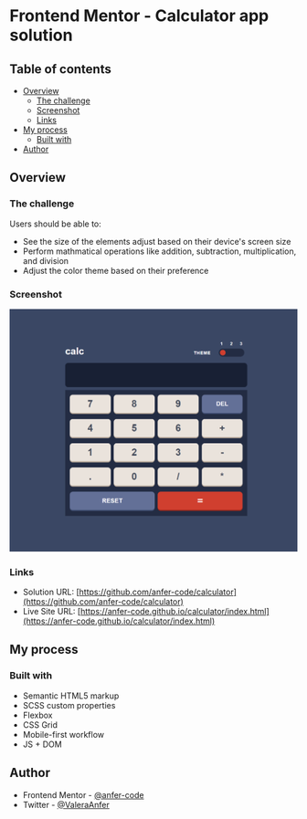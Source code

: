 # Frontend Mentor - Calculator app solution

## Table of contents

- [Overview](#overview)
  - [The challenge](#the-challenge)
  - [Screenshot](#screenshot)
  - [Links](#links)
- [My process](#my-process)
  - [Built with](#built-with)
- [Author](#author)

## Overview

### The challenge

Users should be able to:

- See the size of the elements adjust based on their device's screen size
- Perform mathmatical operations like addition, subtraction, multiplication, and division
- Adjust the color theme based on their preference

### Screenshot

![My calculator](./images/calculator.png)

### Links

- Solution URL: [https://github.com/anfer-code/calculator](https://github.com/anfer-code/calculator)
- Live Site URL: [https://anfer-code.github.io/calculator/index.html](https://anfer-code.github.io/calculator/index.html)

## My process

### Built with

- Semantic HTML5 markup
- SCSS custom properties
- Flexbox 
- CSS Grid
- Mobile-first workflow
- JS + DOM

## Author

- Frontend Mentor - [@anfer-code](https://www.frontendmentor.io/profile/anfer-code)
- Twitter - [@ValeraAnfer](https://www.twitter.com/https://twitter.com/ValeraAnfer)
